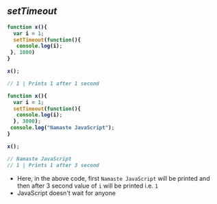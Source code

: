 ## _setTimeout_

<b>

```js
function x(){
  var i = 1;
  setTimeout(function(){
   console.log(i);
 }, 1000)
}

x();

// 1 | Prints 1 after 1 second
```
</b>

<b>

```js
function x(){
  var i = 1;
  setTimeout(function(){
   console.log(i);
  }, 3000);
 console.log("Namaste JavaScript");
}

x();

// Namaste JavaScript
// 1 | Prints 1 after 3 second
```
</b>

- Here, in the above code, first `Namaste JavaScript` will be printed and then after 3 second value of `i` will be printed i.e. `1`
- JavaScript doesn't wait for anyone








